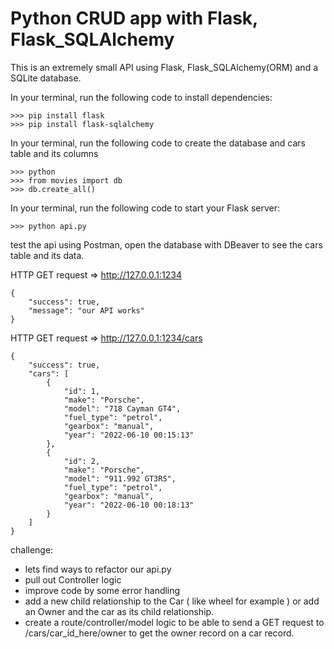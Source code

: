 # Python CRUD app with Flask, Flask_SQLAlchemy

This is an extremely small API using Flask, Flask_SQLAlchemy(ORM) and a SQLite database.

In your terminal, run the following code to install dependencies:
```
>>> pip install flask
>>> pip install flask-sqlalchemy
```

In your terminal, run the following code to create the database and cars table and its columns
```
>>> python
>>> from movies import db
>>> db.create_all()
```

In your terminal, run the following code to start your Flask server:
```
>>> python api.py
```

test the api using Postman, open the database with DBeaver to see the cars table and its data.

HTTP GET request => http://127.0.0.1:1234
```
{
    "success": true,
    "message": "our API works"
}
```


HTTP GET request => http://127.0.0.1:1234/cars
```
{
    "success": true,
    "cars": [
        {
            "id": 1,
            "make": "Porsche",
            "model": "718 Cayman GT4",
            "fuel_type": "petrol",
            "gearbox": "manual",
            "year": "2022-06-10 00:15:13"
        },
        {
            "id": 2,
            "make": "Porsche",
            "model": "911.992 GT3RS",
            "fuel_type": "petrol",
            "gearbox": "manual",
            "year": "2022-06-10 00:18:13"
        }
    ]
}
```



challenge: 
* lets find ways to refactor our api.py
* pull out Controller logic
* improve code by some error handling
* add a new child relationship to the Car ( like wheel for example ) or add an Owner and the car as its child relationship. 
* create a route/controller/model logic to be able to send a GET request to /cars/car_id_here/owner to get the owner record on a car record.

